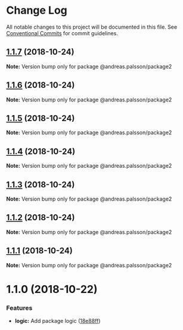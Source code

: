 # Change Log

All notable changes to this project will be documented in this file.
See [Conventional Commits](https://conventionalcommits.org) for commit guidelines.

## [1.1.7](https://github.com/andreaspalsson/monotest/compare/@andreas.palsson/package2@1.1.6...@andreas.palsson/package2@1.1.7) (2018-10-24)

**Note:** Version bump only for package @andreas.palsson/package2





## [1.1.6](https://github.com/andreaspalsson/monotest/compare/@andreas.palsson/package2@1.1.5...@andreas.palsson/package2@1.1.6) (2018-10-24)

**Note:** Version bump only for package @andreas.palsson/package2





## [1.1.5](https://github.com/andreaspalsson/monotest/compare/@andreas.palsson/package2@1.1.4...@andreas.palsson/package2@1.1.5) (2018-10-24)

**Note:** Version bump only for package @andreas.palsson/package2





## [1.1.4](https://github.com/andreaspalsson/monotest/compare/@andreas.palsson/package2@1.1.3...@andreas.palsson/package2@1.1.4) (2018-10-24)

**Note:** Version bump only for package @andreas.palsson/package2





## [1.1.3](https://github.com/andreaspalsson/monotest/compare/@andreas.palsson/package2@1.1.2...@andreas.palsson/package2@1.1.3) (2018-10-24)

**Note:** Version bump only for package @andreas.palsson/package2





## [1.1.2](https://github.com/andreaspalsson/monotest/compare/@andreas.palsson/package2@1.1.1...@andreas.palsson/package2@1.1.2) (2018-10-24)

**Note:** Version bump only for package @andreas.palsson/package2





## [1.1.1](https://github.com/andreaspalsson/monotest/compare/@andreas.palsson/package2@1.1.0...@andreas.palsson/package2@1.1.1) (2018-10-24)

**Note:** Version bump only for package @andreas.palsson/package2





# 1.1.0 (2018-10-22)


### Features

* **logic:** Add package logic ([18e88ff](https://github.com/andreaspalsson/monotest/commit/18e88ff))
